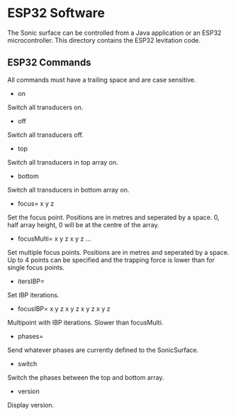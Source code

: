 # ESP32 Software
The Sonic surface can be controlled from a Java application or an ESP32 microcontroller. This directory contains the ESP32 levitation code.

## ESP32 Commands

All commands must have a trailing space and are case sensitive.

- on

Switch all transducers on.
- off

Switch all transducers off.
- top

Switch all transducers in top array on.

- bottom

Switch all transducers in bottom array on.

- focus= x y z 

Set the focus point. Positions are in metres and seperated by a space. 0, half array height, 0 will be at the centre of the array.

- focusMulti= x y z x y z ...

Set multiple focus points. Positions are in metres and seperated by a space. Up to 4 points can be specified and the trapping force is lower than for single focus points.

- itersIBP= 

Set IBP iterations. 

- focusIBP= x y z x y z x y z x y z 

Multipoint with IBP iterations. Slower than focusMulti.

- phases=

Send whatever phases are currently defined to the SonicSurface.
 
- switch

Switch the phases between the top and bottom array.

- version 

Display version.

